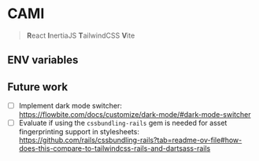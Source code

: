 # CAMI

> **R**eact **I**nertiaJS **T**ailwindCSS **V**ite

## ENV variables

## Future work 

- [ ] Implement dark mode switcher: https://flowbite.com/docs/customize/dark-mode/#dark-mode-switcher
- [ ] Evaluate if using the `cssbundling-rails` gem is needed for asset fingerprinting support in stylesheets: https://github.com/rails/cssbundling-rails?tab=readme-ov-file#how-does-this-compare-to-tailwindcss-rails-and-dartsass-rails
